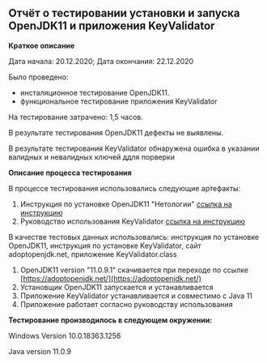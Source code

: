 ## Отчёт о тестировании установки и запуска OpenJDK11 и приложения KeyValidator

**Краткое описание**

Дата начала: 20.12.2020; Дата окончания: 22.12.2020

Было проведено: 

* инсталяционное тестирование OpenJDK11.
* функциональное тестирование приложения KeyValidator

На тестирование затрачено: 1,5 часов.

В результате тестирования OpenJDK11 дефекты не выявлены.

В результате тестирования KeyValidator обнаружена ошибка в указании валидных и невалидных ключей ддля порверки

**Описание процесса тестирования**

В процессе тестирования использовались следующие артефакты:

1. Инструкция по установке OpenJDK11 "Нетологии" [ссылка на инструкцию](https://github.com/netology-code/javaqa-homeworks/blob/master/intro/openjdk11-manual.md)
2. Руководство использования KeyValidator [ссылка на инструкцию](https://github.com/netology-code/javaqa-homeworks/blob/master/intro/user-manual.md)

В качестве тестовых данных использовались: инструкция по установке OpenJDK11, инструкция по установке KeyValidator, сайт adoptopenjdk.net, приложение KeyValidator.class

1. OpenJDK11 version "11.0.9.1" скачивается при переходе по ссылке [https://adoptopenjdk.net/](https://adoptopenjdk.net/)
2. Установщик OpenJDK11 запускается и устанавливается
3. Приложение KeyValidator устанавливается и совместимо с Java 11
4. Приложение работает согласно руководству использования

**Тестирование производилось в следующем окружении:**

Windows Version 10.0.18363.1256

Java version 11.0.9
